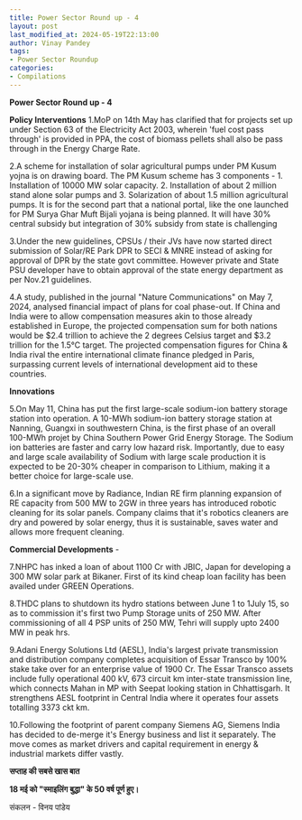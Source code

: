 ```yaml
---
title: Power Sector Round up - 4
layout: post
last_modified_at: 2024-05-19T22:13:00
author: Vinay Pandey
tags:
- Power Sector Roundup
categories:
- Compilations
---
```

**Power Sector Round up - 4**

**Policy Interventions**
1.MoP on 14th May has clarified that for projects set up under Section 63 of the Electricity Act 2003, wherein 'fuel cost pass through' is provided in PPA, the cost of biomass pellets shall also be pass through in the Energy Charge Rate. 

2.A scheme for installation of solar agricultural pumps under PM Kusum yojna is on drawing board. The PM Kusum scheme has 3 components - 1. Installation of 10000 MW solar capacity. 2. Installation of about 2 million stand alone solar pumps and 3. Solarization of about 1.5 million agricultural pumps. It is for the second part that a national portal, like the one launched for PM Surya Ghar Muft Bijali yojana is being planned. It will have 30% central subsidy but integration of 30% subsidy from state is challenging

3.Under the new guidelines, CPSUs / their JVs have now started direct submission of Solar/RE Park DPR to SECI & MNRE instead of asking for approval of DPR by the state govt committee. However private and State PSU developer have to obtain approval of the state energy department as per Nov.21 guidelines. 

4.A study, published in the journal "Nature Communications" on May 7, 2024, analysed financial impact of plans for coal phase-out. If China and India were to allow compensation measures akin to those already established in Europe, the projected compensation sum for both nations would be $2.4 trillion to achieve the 2 degrees Celsius target and $3.2 trillion for the 1.5°C target. The projected compensation figures for China & India rival the entire international climate finance pledged in Paris, surpassing current levels of international development aid to these countries.

**Innovations**

5.On May 11, China has put the first large-scale sodium-ion battery storage station into operation. A 10-MWh sodium-ion battery storage station at Nanning, Guangxi in southwestern China, is the first phase of an overall 100-MWh projet by China Southern Power Grid Energy Storage. The Sodium ion batteries are faster and carry low hazard risk. Importantly, due to easy and large scale availability of Sodium with large scale production it is expected to be 20-30% cheaper in comparison to Lithium,  making it a better choice for large-scale use.

6.In a significant move by Radiance, Indian RE firm planning expansion of RE capacity from 500 MW to 2GW in three years has introduced robotic cleaning for its solar panels. Company claims that it's robotics cleaners are dry and powered by solar energy, thus it is sustainable, saves water and allows more frequent cleaning. 

**Commercial Developments** -

7.NHPC has inked a loan of about 1100 Cr with JBIC, Japan for developing a 300 MW solar park at Bikaner. First of its kind cheap loan facility has been availed under GREEN Operations.

8.THDC plans to shutdown its hydro stations between June 1 to 1July 15, so as to commission it's first two Pump Storage units of 250 MW. After commissioning of all 4 PSP units of 250 MW, Tehri will supply upto 2400 MW in peak hrs. 

9.Adani Energy Solutions Ltd (AESL), India's largest private transmission and distribution company completes acquisition of  Essar Transco by 100% stake take over for an enterprise value of 1900 Cr. The Essar Transco assets include fully operational 400 kV, 673 circuit km inter-state transmission line, which connects Mahan in MP with Seepat looking station in Chhattisgarh. It strengthens AESL footprint in Central India where it operates four  assets totalling 3373 ckt km.

10.Following the footprint of parent company Siemens AG, Siemens India has decided to de-merge it's Energy business and list it separately. The move comes as market drivers and capital requirement in energy & industrial markets differ vastly. 

**सप्ताह की सबसे खास बात**

**18 मई को "स्माइलिंग बुद्धा" के 50 वर्ष पूर्ण हुए।**

संकलन - विनय पांडेय


